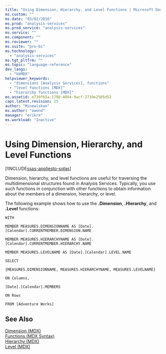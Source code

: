 ```yaml
---
title: "Using Dimension, Hierarchy, and Level Functions | Microsoft Docs"
ms.custom: ""
ms.date: "03/02/2016"
ms.prod: "analysis-services"
ms.prod_service: "analysis-services"
ms.service: ""
ms.component: ""
ms.reviewer: ""
ms.suite: "pro-bi"
ms.technology: 
  - "analysis-services"
ms.tgt_pltfrm: ""
ms.topic: "language-reference"
dev_langs: 
  - "kbMDX"
helpviewer_keywords: 
  - "dimensions [Analysis Services], functions"
  - "level functions [MDX]"
  - "hierarchy functions [MDX]"
ms.assetid: e730f65a-1798-4094-9acf-2739e2505d52
caps.latest.revision: 25
author: "Minewiskan"
ms.author: "owend"
manager: "erikre"
ms.workload: "Inactive"
---
```

# Using Dimension, Hierarchy, and Level Functions
[!INCLUDE[ssas-appliesto-sqlas](../includes/ssas-appliesto-sqlas.md)]

  Dimension, hierarchy, and level functions are useful for traversing the multidimensional structures found in Analysis Services. Typically, you use such functions in conjunction with other functions to obtain information about the members of a dimension, hierarchy, or level.  
  
 The following example shows how to use the **.Dimension**, **.Hierarchy**, and **.Level** functions:  
  
 `WITH`  
  
 `MEMBER MEASURES.DIMENSIONNAME AS [Date].[Calendar].CURRENTMEMBER.DIMENSION.NAME`  
  
 `MEMBER MEASURES.HIERARCHYNAME AS [Date].[Calendar].CURRENTMEMBER.HIERARCHY.NAME`  
  
 `MEMBER MEASURES.LEVELNAME AS [Date].[Calendar].LEVEL.NAME`  
  
 `SELECT`  
  
 `{MEASURES.DIMENSIONNAME, MEASURES.HIERARCHYNAME, MEASURES.LEVELNAME}`  
  
 `ON Columns,`  
  
 `[Date].[Calendar].MEMBERS`  
  
 `ON Rows`  
  
 `FROM [Adventure Works]`  
  
## See Also  
 [Dimension &#40;MDX&#41;](../mdx/dimension-mdx.md)   
 [Functions &#40;MDX Syntax&#41;](../mdx/functions-mdx-syntax.md)   
 [Hierarchy &#40;MDX&#41;](../mdx/hierarchy-mdx.md)   
 [Level &#40;MDX&#41;](../mdx/level-mdx.md)  
  
  
